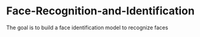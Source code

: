 # Face-Recognition-and-Identification
The goal is to build a face identification model to recognize faces
